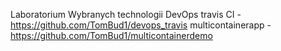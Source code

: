 Laboratorium Wybranych technologii DevOps
travis CI - https://github.com/TomBud1/devops_travis
multicontainerapp - https://github.com/TomBud1/multicontainerdemo
